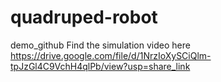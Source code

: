 # quadruped-robot
demo_github
Find the simulation video here
<br>
https://drive.google.com/file/d/1NrzIoXySCiQlm-tpJzGl4C9VchH4qlPb/view?usp=share_link 
